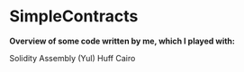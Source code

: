 # SimpleContracts

**Overview of some code written by me, which I played with:**

Solidity
Assembly (Yul)
Huff
Cairo

